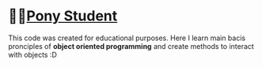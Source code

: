 # 👨‍💻[Pony Student](https://github.com/zazatargilide/PonyStudent)
This code was created for educational purposes.
Here I learn main bacis pronciples of **object oriented programming** and create methods to interact with objects :D
